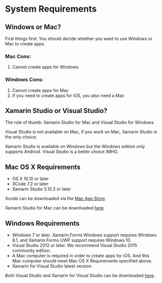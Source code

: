 # System Requirements


## Windows or Mac?

First things first. You should decide whether you want to use Windows or Mac to create apps.

### Mac Cons:

1. Cannot create apps for Windows

### Windows Cons:

1. Cannot create apps for Mac
1. If you need to create apps for iOS, you also need a Mac


## Xamarin Studio or Visual Studio?

The rule of thumb: Xamarin Studio for Mac and Visual Studio for Windows.

Visual Studio is not available on Mac, if you work on Mac, Xamarin Studio is the only choice.

Xamarin Studio is available on Windows but the Windows edition only supports Android. Visual Studio is a better choice IMHO.


## Mac OS X Requirements

- OS X 10.10 or later
- XCode 7.2 or later
- Xamarin Studio 5.10.3 or later

Xcode can be downloaded via the [Mac App Store](https://developer.apple.com/xcode/download/).

Xamarin Studio for Mac can be downloaded [here](https://store.xamarin.com/).


## Windows Requirements

- Windows 7 or later. Xamarin.Forms Windows support requires Windows 8.1, and Xamarin.Forms UWP support requires Windows 10.
- Visual Studio 2012 or later. We recommend Visual Studio 2015 community edition.
- A Mac computer is required in order to create apps for iOS. And this Mac computer should meet Mac OS X Requirements specified above.
- Xamarin for Visual Studio latest version.

Both Visual Studio and Xamarin for Visual Studio can be downloaded [here](https://store.xamarin.com/).
